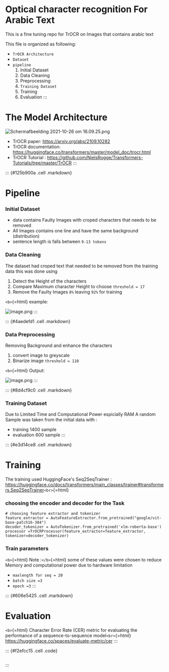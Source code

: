 # Optical character recognition For Arabic Text

This is a fine tuning repo for TrOCR on Images that contains arabic text

This file is organized as following:

-   `TrOCR Architecture`
-   `Dataset`
-   `pipeline`
    1.  Initial Dataset
    2.  Data Cleaning
    3.  Preprocessing
    4.  `Training Dataset`
    5.  Training
    6.  Evaluation
:::

# The Model Architecture

![Schermafbeelding 2021-10-26 om
16.09.25.png](vertopal_4a03238dee3f41dd855981586886f7e0/84fdb236e81339883abd76b5857ced0e5b47abc1.png)

-   TrOCR paper: <https://arxiv.org/abs/2109.10282>
-   TrOCR documentation:
    <https://huggingface.co/transformers/master/model_doc/trocr.html>
-   TrOCR Tutorial :
    <https://github.com/NielsRogge/Transformers-Tutorials/tree/master/TrOCR>
:::

::: {#125b900a .cell .markdown}
# Pipeline

### Initial Dataset

-   data contains Faulty Images with croped characters that needs to be
    removed
-   All Images contains one line and have the same background
    (distribution)
-   sentence length is falls between `9-13 tokens`

### Data Cleaning

The dataset had croped text that needed to be removed from the training
data this was done using

1.  Detect the Height of the characters
2.  Compare Maximum character Height to choose `threshold = 17`
3.  Remove the Faulty Images `8%` leaving `92%` for training

`<b>`{=html} example:

![image.png](vertopal_4a03238dee3f41dd855981586886f7e0/image.png)
:::

::: {#4aedefd1 .cell .markdown}
### Data Preprocessing

Removing Background and enhance the characters

1.  convert image to greyscale
2.  Binarize image `threshold = 110`

`<b>`{=html} Output:

![image.png](vertopal_4a03238dee3f41dd855981586886f7e0/image.png)
:::

::: {#8d4cf9c0 .cell .markdown}
### Training Dataset

Due to Limited Time and Computational Power espicially RAM A random
Sample was taken from the initial data with :

-   training 1400 sample
-   evaluation 600 sample
:::

::: {#e3d14ce8 .cell .markdown}
# Training

The training used HuggingFace\'s Seq2SeqTrainer :
<https://huggingface.co/docs/transformers/main_classes/trainer#transformers.Seq2SeqTrainer>`<br>`{=html}

### choosing the encoder and decoder for the Task

``` shell
# choosing feature extractor and tokenizer
feature_extractor = AutoFeatureExtractor.from_pretrained("google/vit-base-patch16-384")
decoder_tokenizer = AutoTokenizer.from_pretrained('xlm-roberta-base')
processor =TrOCRProcessor(feature_extractor=feature_extractor, tokenizer=decoder_tokenizer)
```

### Train parameters

`<b>`{=html} Note :`</b>`{=html} some of these values were chosen to
reduce Memory and computational power due to hardware limitation

-   `maxlength for seq = 20`
-   `batch size =3`
-   `epoch =3`
:::

::: {#606e5425 .cell .markdown}
# Evaluation

`<b>`{=html} Character Error Rate (CER) metric for evaluating the
performance of a sequence-to-sequence model`<br>`{=html}
<https://huggingface.co/spaces/evaluate-metric/cer>
:::

::: {#f2efcc15 .cell .code}
``` python
```
:::
